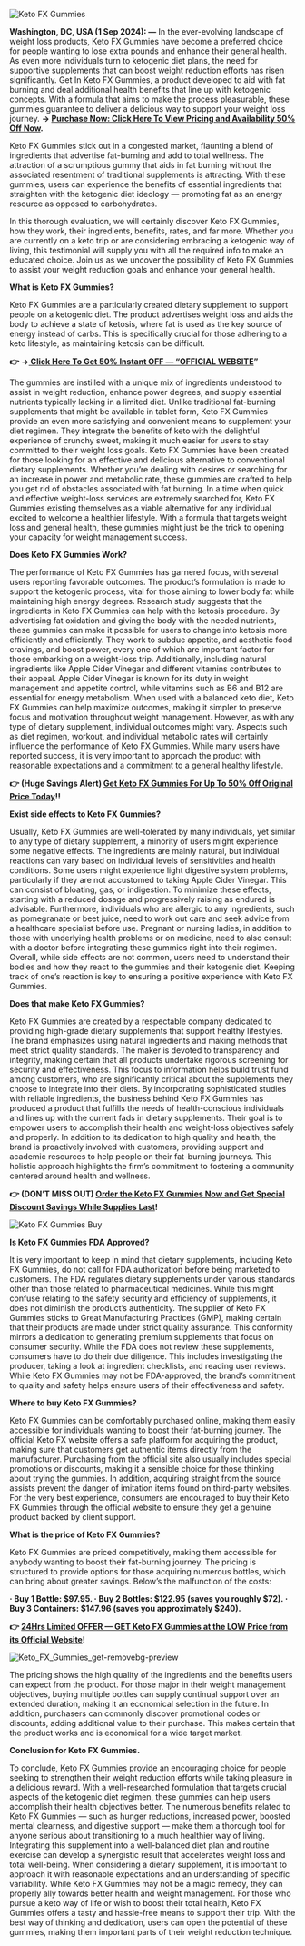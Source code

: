 ![Keto FX Gummies](https://github.com/user-attachments/assets/3a4fc2b5-65cd-4c16-bdfb-5a72b0e73417)



**Washington, DC, USA (1 Sep 2024): —** In the ever-evolving landscape of weight loss products, Keto FX Gummies have become a preferred choice for people wanting to lose extra pounds and enhance their general health. As even more individuals turn to ketogenic diet plans, the need for supportive supplements that can boost weight reduction efforts has risen significantly. Get In Keto FX Gummies, a product developed to aid with fat burning and deal additional health benefits that line up with ketogenic concepts. With a formula that aims to make the process pleasurable, these gummies guarantee to deliver a delicious way to support your weight loss journey. **→ [Purchase Now: Click Here To View Pricing and Availability 50% Off Now](
https://supplementcarts.com/keto-fx-gummies-official/).**

Keto FX Gummies stick out in a congested market, flaunting a blend of ingredients that advertise fat-burning and add to total wellness. The attraction of a scrumptious gummy that aids in fat burning without the associated resentment of traditional supplements is attracting. With these gummies, users can experience the benefits of essential ingredients that straighten with the ketogenic diet ideology — promoting fat as an energy resource as opposed to carbohydrates.

In this thorough evaluation, we will certainly discover Keto FX Gummies, how they work, their ingredients, benefits, rates, and far more. Whether you are currently on a keto trip or are considering embracing a ketogenic way of living, this testimonial will supply you with all the required info to make an educated choice. Join us as we uncover the possibility of Keto FX Gummies to assist your weight reduction goals and enhance your general health.


**What is Keto FX Gummies?**

Keto FX Gummies are a particularly created dietary supplement to support people on a ketogenic diet. The product advertises weight loss and aids the body to achieve a state of ketosis, where fat is used as the key source of energy instead of carbs. This is specifically crucial for those adhering to a keto lifestyle, as maintaining ketosis can be difficult.


**👉 →[ Click Here To Get 50% Instant OFF — “OFFICIAL WEBSITE](
https://supplementcarts.com/keto-fx-gummies-official/)”**


The gummies are instilled with a unique mix of ingredients understood to assist in weight reduction, enhance power degrees, and supply essential nutrients typically lacking in a limited diet. Unlike traditional fat-burning supplements that might be available in tablet form, Keto FX Gummies provide an even more satisfying and convenient means to supplement your diet regimen. They integrate the benefits of keto with the delightful experience of crunchy sweet, making it much easier for users to stay committed to their weight loss goals.
Keto FX Gummies have been created for those looking for an effective and delicious alternative to conventional dietary supplements. Whether you’re dealing with desires or searching for an increase in power and metabolic rate, these gummies are crafted to help you get rid of obstacles associated with fat burning.
In a time when quick and effective weight-loss services are extremely searched for, Keto FX Gummies existing themselves as a viable alternative for any individual excited to welcome a healthier lifestyle. With a formula that targets weight loss and general health, these gummies might just be the trick to opening your capacity for weight management success.


**Does Keto FX Gummies Work?**

The performance of Keto FX Gummies has garnered focus, with several users reporting favorable outcomes. The product’s formulation is made to support the ketogenic process, vital for those aiming to lower body fat while maintaining high energy degrees.
Research study suggests that the ingredients in Keto FX Gummies can help with the ketosis procedure. By advertising fat oxidation and giving the body with the needed nutrients, these gummies can make it possible for users to change into ketosis more efficiently and efficiently. They work to subdue appetite, and aesthetic food cravings, and boost power, every one of which are important factor for those embarking on a weight-loss trip.
Additionally, including natural ingredients like Apple Cider Vinegar and different vitamins contributes to their appeal. Apple Cider Vinegar is known for its duty in weight management and appetite control, while vitamins such as B6 and B12 are essential for energy metabolism. When used with a balanced keto diet, Keto FX Gummies can help maximize outcomes, making it simpler to preserve focus and motivation throughout weight management.
However, as with any type of dietary supplement, individual outcomes might vary. Aspects such as diet regimen, workout, and individual metabolic rates will certainly influence the performance of Keto FX Gummies. While many users have reported success, it is very important to approach the product with reasonable expectations and a commitment to a general healthy lifestyle.


**👉 (Huge Savings Alert) [Get Keto FX Gummies For Up To 50% Off Original Price Today](
https://supplementcarts.com/keto-fx-gummies-official/)!!**



**Exist side effects to Keto FX Gummies?**

Usually, Keto FX Gummies are well-tolerated by many individuals, yet similar to any type of dietary supplement, a minority of users might experience some negative effects. The ingredients are mainly natural, but individual reactions can vary based on individual levels of sensitivities and health conditions.
Some users might experience light digestive system problems, particularly if they are not accustomed to taking Apple Cider Vinegar. This can consist of bloating, gas, or indigestion. To minimize these effects, starting with a reduced dosage and progressively raising as endured is advisable.
Furthermore, individuals who are allergic to any ingredients, such as pomegranate or beet juice, need to work out care and seek advice from a healthcare specialist before use. Pregnant or nursing ladies, in addition to those with underlying health problems or on medicine, need to also consult with a doctor before integrating these gummies right into their regimen.
Overall, while side effects are not common, users need to understand their bodies and how they react to the gummies and their ketogenic diet. Keeping track of one’s reaction is key to ensuring a positive experience with Keto FX Gummies.


**Does that make Keto FX Gummies?**

Keto FX Gummies are created by a respectable company dedicated to providing high-grade dietary supplements that support healthy lifestyles. The brand emphasizes using natural ingredients and making methods that meet strict quality standards.
The maker is devoted to transparency and integrity, making certain that all products undertake rigorous screening for security and effectiveness. This focus to information helps build trust fund among customers, who are significantly critical about the supplements they choose to integrate into their diets.
By incorporating sophisticated studies with reliable ingredients, the business behind Keto FX Gummies has produced a product that fulfills the needs of health-conscious individuals and lines up with the current fads in dietary supplements. Their goal is to empower users to accomplish their health and weight-loss objectives safely and properly.
In addition to its dedication to high quality and health, the brand is proactively involved with customers, providing support and academic resources to help people on their fat-burning journeys. This holistic approach highlights the firm’s commitment to fostering a community centered around health and wellness.


**👉 (DON’T MISS OUT) [Order the Keto FX Gummies Now and Get Special Discount Savings While Supplies Last](
https://supplementcarts.com/keto-fx-gummies-official/)!**


![Keto FX Gummies Buy](https://github.com/user-attachments/assets/a76f10bb-4887-4c4e-add1-552b08b0cce4)



**Is Keto FX Gummies FDA Approved?**

It is very important to keep in mind that dietary supplements, including Keto FX Gummies, do not call for FDA authorization before being marketed to customers. The FDA regulates dietary supplements under various standards other than those related to pharmaceutical medicines. While this might confuse relating to the safety security and efficiency of supplements, it does not diminish the product’s authenticity.
The supplier of Keto FX Gummies sticks to Great Manufacturing Practices (GMP), making certain that their products are made under strict quality assurance. This conformity mirrors a dedication to generating premium supplements that focus on consumer security.
While the FDA does not review these supplements, consumers have to do their due diligence. This includes investigating the producer, taking a look at ingredient checklists, and reading user reviews. While Keto FX Gummies may not be FDA-approved, the brand’s commitment to quality and safety helps ensure users of their effectiveness and safety.


**Where to buy Keto FX Gummies?**

Keto FX Gummies can be comfortably purchased online, making them easily accessible for individuals wanting to boost their fat-burning journey. The official Keto FX website offers a safe platform for acquiring the product, making sure that customers get authentic items directly from the manufacturer.
Purchasing from the official site also usually includes special promotions or discounts, making it a sensible choice for those thinking about trying the gummies. In addition, acquiring straight from the source assists prevent the danger of imitation items found on third-party websites.
For the very best experience, consumers are encouraged to buy their Keto FX Gummies through the official website to ensure they get a genuine product backed by client support.


**What is the price of Keto FX Gummies?**

Keto FX Gummies are priced competitively, making them accessible for anybody wanting to boost their fat-burning journey. The pricing is structured to provide options for those acquiring numerous bottles, which can bring about greater savings. Below’s the malfunction of the costs:


**· Buy 1 Bottle: $97.95.
· Buy 2 Bottles: $122.95 (saves you roughly $72).
· Buy 3 Containers: $147.96 (saves you approximately $240).**



**👉 [24Hrs Limited OFFER — GET Keto FX Gummies at the LOW Price from its Official Website](
https://supplementcarts.com/keto-fx-gummies-official/)!**


![Keto_FX_Gummies_get-removebg-preview](https://github.com/user-attachments/assets/e4cb632d-187b-4456-a482-3d5d6a2d71d7)



The pricing shows the high quality of the ingredients and the benefits users can expect from the product. For those major in their weight management objectives, buying multiple bottles can supply continual support over an extended duration, making it an economical selection in the future.
In addition, purchasers can commonly discover promotional codes or discounts, adding additional value to their purchase. This makes certain that the product works and is economical for a wide target market.


**Conclusion for Keto FX Gummies.**

To conclude, Keto FX Gummies provide an encouraging choice for people seeking to strengthen their weight reduction efforts while taking pleasure in a delicious reward. With a well-researched formulation that targets crucial aspects of the ketogenic diet regimen, these gummies can help users accomplish their health objectives better.
The numerous benefits related to Keto FX Gummies — such as hunger reductions, increased power, boosted mental clearness, and digestive support — make them a thorough tool for anyone serious about transitioning to a much healthier way of living. Integrating this supplement into a well-balanced diet plan and routine exercise can develop a synergistic result that accelerates weight loss and total well-being.
When considering a dietary supplement, it is important to approach it with reasonable expectations and an understanding of specific variability. While Keto FX Gummies may not be a magic remedy, they can properly ally towards better health and weight management.
For those who pursue a keto way of life or wish to boost their total health, Keto FX Gummies offers a tasty and hassle-free means to support their trip. With the best way of thinking and dedication, users can open the potential of these gummies, making them important parts of their weight reduction technique.
